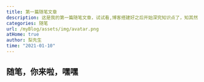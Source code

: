 ```yaml
---
title: 第一篇随笔文章
description: 这是我的第一篇随笔文章，试试看,博客搭建好之后开始深究知识点了，知其然知其所以然，天将降大任于斯人也，必先苦其心志，劳其体肤
categories: 随笔
url: /myBlog/assets/img/avatar.png
atHome: true
author: 梨先生
time: "2021-01-10"
---
```


## 随笔，你来啦，嘿嘿